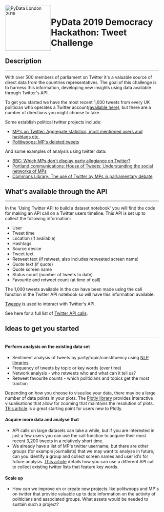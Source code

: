 
<img src="https://pydata.org/london2018/static/images/logo.288981a8dfa8.png" alt="PyData London 2019" width="150px"  style="float: left;">


# PyData 2019 Democracy Hackathon: Tweet Challenge


## Description 
- - -
With over 500 members of parliament on Twitter it's a valuable source of direct data from the countries representatives. The goal of this challenge is to harness this information, developing new insights using data available through Twitter's API. 

To get you started we have the most recent 1,000 tweets from every UK politician who operates a Twitter account[(available here)](https://drive.google.com/open?id=1Zh4TpqnDnU9gza6XVlAi4t1G7oYu6J5e), but there are a number of directions you might choose to take.


Some establish political twitter projects include:
 - [MP's on Twitter: Aggregate statistics, most mentioned users and hashtags etc.](https://www.mpsontwitter.co.uk/) 
 - [Politiwoops: MP's deleted tweets](https://www.politwoops.co.uk/p/ukmps)
 
And some examples of analysis using twitter data:
- [BBC: Which MPs don't display party allegiance on Twitter?](https://www.bbc.co.uk/news/uk-politics-42778241)
- [Portland communications: House of Tweets: Understanding the social networks of MPs](https://portland-communications.com/2017/10/26/house-of-tweets/)
- [Commons Library: The use of Twitter by MPs in parliamentary debate](https://commonslibrary.parliament.uk/insights/the-use-of-social-media-by-mps-in-parliamentary-debate/)



## What's available through the API
---
In the 'Using Twitter API to build a dataset notebook' you will find the code for making an API call on a Twitter users timeline. This API is set up to collect the following information:
- User
- Tweet time
- Location (if available)
- Hashtags
- Source device
- Tweet text
- Retweet text (if retweet, also includes retweeted screen name)
- Quote text (if quote)
- Quote screen name
- Status count (number of tweets to date)
- Favourite and retweet count (at time of call)

The 1,000 tweets available in the csv have been made using the call function in the Twitter API notebook so will have this information available.

[Tweepy](http://docs.tweepy.org/en/latest/) is used to interact with Twitter's API.

See here for a full list of [Twitter API calls](https://developer.twitter.com/en/docs/api-reference-index.html).


## Ideas to get you started
- - -
#### Perform analysis on the existing data set
- Sentiment analysis of tweets by party/topic/constituency using [NLP libraries](https://elitedatascience.com/python-nlp-libraries)
- Frequency of tweets by topic or key words (over time)
- Network analysis - who retweets who and what can it tell us?
- Retweet favourite counts - which politicians and topics get the most traction

Depending on how you choose to visualise your data, there may be a large number of data points in your plots. The [Plotly library](https://plot.ly/python/getting-started/) provides interactive visualisations that allow for zooming that maintains the resolution of plots. [This article](https://towardsdatascience.com/the-next-level-of-data-visualization-in-python-dd6e99039d5e) is a great starting point for users new to Plotly.

#### Acquire more data and analyse that
- API calls on large datasets can take a while, but if you are interested in just a few users you can use the call function to acquire their most recent 3,200 tweets in a relatively short time. 
- We already have a list of MP's twitter username, but there are other groups (for example journalists) that we may want to analyse in future, can you identify a group and collect screen names and user id's for future analysis. [This article](https://towardsdatascience.com/use-google-and-tweepy-to-build-a-dataset-of-twitter-users-cbfd556493a9) details how you can use a different API call to collect existing twitter lists that feature key words.

#### Scale up
- How can we improve on or create new projects like politwoops and MP's on twitter that provide valuable up to date information on the activity of politicians and associated groups. What assets would be needed to sustain such a project?

